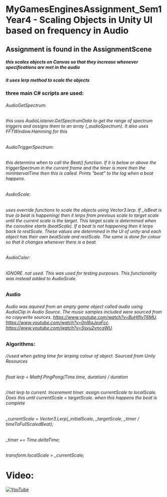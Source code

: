 # MyGamesEnginesAssignment_Sem1Year4 - Scaling Objects in Unity UI based on frequency in Audio

## Assignment is found in the AssignmentScene

##### this scales objects on Canvas so that they increase whenever specifications are met in the audio

##### it uses lerp method to scale the objects

### three main C# scripts are used:

###### AudioGetSpectrum: 
###### this uses AudioListener.GetSpectrumData to get the range of spectrum triggers and assigns them to an array (_audioSpectrum). It also uses FFTWindow.Hamming for this

###### AudioTriggerSpectrum: 
###### this determins when to call the Beat() function. If it is below or above the triggerSpectrum in the current frame and the timer is more then the minIntervalTime then this is called. Prints "beat" to the log when a beat happens.

###### AudioScale: 
###### uses override functions to scale the objects using Vector3.lerp. If _isBeat is true (a beat is happening) then it lerps from previous scale to target scale until the current scale is the target. This target scale is determined when the coroutine starts (beatScale). If a beat is not happening then it lerps back to restScale. These values are determined in the UI of unity and each object has their own beatScale and restScale. The same is done for colour so that it changes whenever there is a beat.

###### AudioColor: 
###### IGNORE. not used. This was used for testing purposes. This functionality was instead added to AudioScale.

### Audio

###### Audio was aquired from an empty game object called audio using AudioClip in Audio Source. The music samples included were sourced from no copywrite sources. https://www.youtube.com/watch?v=BuHIfIyT6MU. https://www.youtube.com/watch?v=0nI6qJeqFcc. https://www.youtube.com/watch?v=Ssvu2yncgWU.

### Algorithms:
###### //used when geting time for lerping colour of object. Sourced from Unity Resources
###### float lerp = Mathf.PingPong(Time.time, duration) / duration

###### //set lerp to current. Incerement timer. assign currentScale to localScale. Does this until currentScale = targetScale. when this happens the beat is complete
###### _currentScale = Vector3.Lerp(_initialScale, _targetScale, _timer / timeToFullScaledBeat); 
###### _timer += Time.deltaTime; 
###### transform.localScale = _currentScale; 

# Video:
[![YouTube](http://img.youtube.com/vi/VIDEO_ID/0.jpg)](https://www.youtube.com/watch?v=VIDEO_ID)
